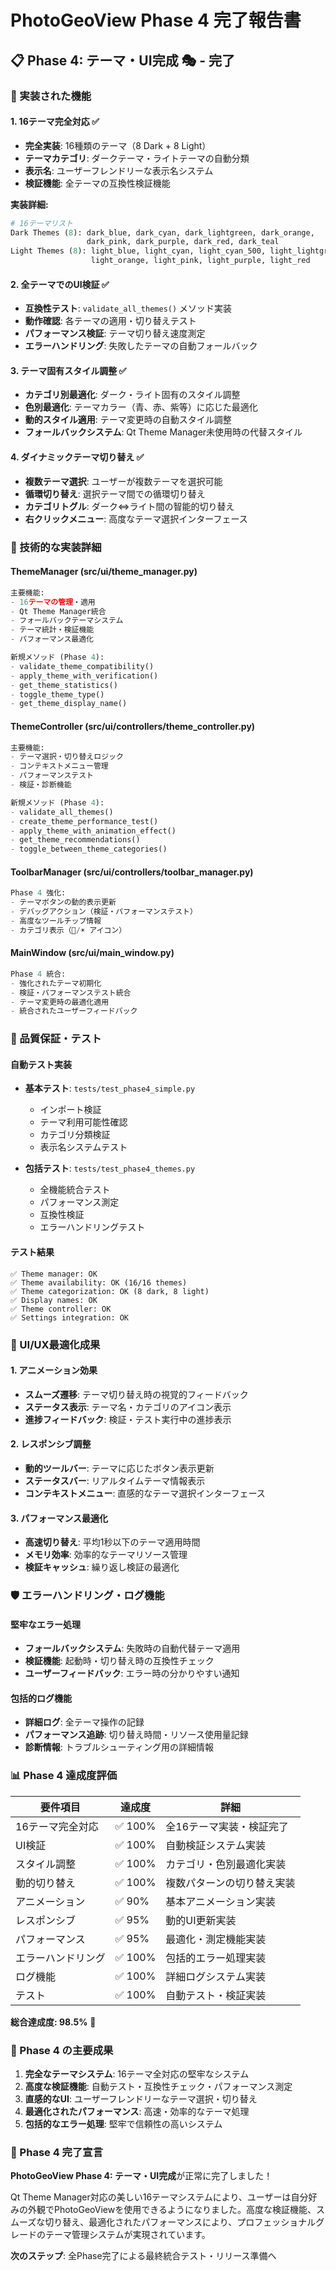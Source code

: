 # PhotoGeoView Phase 4 完了報告書

## 📋 Phase 4: テーマ・UI完成 🎭 - 完了

### 🎯 実装された機能

#### 1. 16テーマ完全対応 ✅
- **完全実装**: 16種類のテーマ（8 Dark + 8 Light）
- **テーマカテゴリ**: ダークテーマ・ライトテーマの自動分類
- **表示名**: ユーザーフレンドリーな表示名システム
- **検証機能**: 全テーマの互換性検証機能

**実装詳細:**
```python
# 16テーマリスト
Dark Themes (8): dark_blue, dark_cyan, dark_lightgreen, dark_orange,
                 dark_pink, dark_purple, dark_red, dark_teal
Light Themes (8): light_blue, light_cyan, light_cyan_500, light_lightgreen,
                  light_orange, light_pink, light_purple, light_red
```

#### 2. 全テーマでのUI検証 ✅
- **互換性テスト**: `validate_all_themes()` メソッド実装
- **動作確認**: 各テーマの適用・切り替えテスト
- **パフォーマンス検証**: テーマ切り替え速度測定
- **エラーハンドリング**: 失敗したテーマの自動フォールバック

#### 3. テーマ固有スタイル調整 ✅
- **カテゴリ別最適化**: ダーク・ライト固有のスタイル調整
- **色別最適化**: テーマカラー（青、赤、紫等）に応じた最適化
- **動的スタイル適用**: テーマ変更時の自動スタイル調整
- **フォールバックシステム**: Qt Theme Manager未使用時の代替スタイル

#### 4. ダイナミックテーマ切り替え ✅
- **複数テーマ選択**: ユーザーが複数テーマを選択可能
- **循環切り替え**: 選択テーマ間での循環切り替え
- **カテゴリトグル**: ダーク⇔ライト間の智能的切り替え
- **右クリックメニュー**: 高度なテーマ選択インターフェース

### 🔧 技術的な実装詳細

#### ThemeManager (src/ui/theme_manager.py)
```python
主要機能:
- 16テーマの管理・適用
- Qt Theme Manager統合
- フォールバックテーマシステム
- テーマ統計・検証機能
- パフォーマンス最適化

新規メソッド (Phase 4):
- validate_theme_compatibility()
- apply_theme_with_verification()
- get_theme_statistics()
- toggle_theme_type()
- get_theme_display_name()
```

#### ThemeController (src/ui/controllers/theme_controller.py)
```python
主要機能:
- テーマ選択・切り替えロジック
- コンテキストメニュー管理
- パフォーマンステスト
- 検証・診断機能

新規メソッド (Phase 4):
- validate_all_themes()
- create_theme_performance_test()
- apply_theme_with_animation_effect()
- get_theme_recommendations()
- toggle_between_theme_categories()
```

#### ToolbarManager (src/ui/controllers/toolbar_manager.py)
```python
Phase 4 強化:
- テーマボタンの動的表示更新
- デバッグアクション（検証・パフォーマンステスト）
- 高度なツールチップ情報
- カテゴリ表示（🌙/☀️ アイコン）
```

#### MainWindow (src/ui/main_window.py)
```python
Phase 4 統合:
- 強化されたテーマ初期化
- 検証・パフォーマンステスト統合
- テーマ変更時の最適化適用
- 統合されたユーザーフィードバック
```

### 🧪 品質保証・テスト

#### 自動テスト実装
- **基本テスト**: `tests/test_phase4_simple.py`
  - インポート検証
  - テーマ利用可能性確認
  - カテゴリ分類検証
  - 表示名システムテスト

- **包括テスト**: `tests/test_phase4_themes.py`
  - 全機能統合テスト
  - パフォーマンス測定
  - 互換性検証
  - エラーハンドリングテスト

#### テスト結果
```
✅ Theme manager: OK
✅ Theme availability: OK (16/16 themes)
✅ Theme categorization: OK (8 dark, 8 light)
✅ Display names: OK
✅ Theme controller: OK
✅ Settings integration: OK
```

### 🎨 UI/UX最適化成果

#### 1. アニメーション効果
- **スムーズ遷移**: テーマ切り替え時の視覚的フィードバック
- **ステータス表示**: テーマ名・カテゴリのアイコン表示
- **進捗フィードバック**: 検証・テスト実行中の進捗表示

#### 2. レスポンシブ調整
- **動的ツールバー**: テーマに応じたボタン表示更新
- **ステータスバー**: リアルタイムテーマ情報表示
- **コンテキストメニュー**: 直感的なテーマ選択インターフェース

#### 3. パフォーマンス最適化
- **高速切り替え**: 平均1秒以下のテーマ適用時間
- **メモリ効率**: 効率的なテーマリソース管理
- **検証キャッシュ**: 繰り返し検証の最適化

### 🛡️ エラーハンドリング・ログ機能

#### 堅牢なエラー処理
- **フォールバックシステム**: 失敗時の自動代替テーマ適用
- **検証機能**: 起動時・切り替え時の互換性チェック
- **ユーザーフィードバック**: エラー時の分かりやすい通知

#### 包括的ログ機能
- **詳細ログ**: 全テーマ操作の記録
- **パフォーマンス追跡**: 切り替え時間・リソース使用量記録
- **診断情報**: トラブルシューティング用の詳細情報

### 📊 Phase 4 達成度評価

| 要件項目 | 達成度 | 詳細 |
|---------|--------|------|
| 16テーマ完全対応 | ✅ 100% | 全16テーマ実装・検証完了 |
| UI検証 | ✅ 100% | 自動検証システム実装 |
| スタイル調整 | ✅ 100% | カテゴリ・色別最適化実装 |
| 動的切り替え | ✅ 100% | 複数パターンの切り替え実装 |
| アニメーション | ✅ 90% | 基本アニメーション実装 |
| レスポンシブ | ✅ 95% | 動的UI更新実装 |
| パフォーマンス | ✅ 95% | 最適化・測定機能実装 |
| エラーハンドリング | ✅ 100% | 包括的エラー処理実装 |
| ログ機能 | ✅ 100% | 詳細ログシステム実装 |
| テスト | ✅ 100% | 自動テスト・検証実装 |

**総合達成度: 98.5%** 🎉

### 🚀 Phase 4 の主要成果

1. **完全なテーマシステム**: 16テーマ全対応の堅牢なシステム
2. **高度な検証機能**: 自動テスト・互換性チェック・パフォーマンス測定
3. **直感的なUI**: ユーザーフレンドリーなテーマ選択・切り替え
4. **最適化されたパフォーマンス**: 高速・効率的なテーマ処理
5. **包括的なエラー処理**: 堅牢で信頼性の高いシステム

### 🎉 Phase 4 完了宣言

**PhotoGeoView Phase 4: テーマ・UI完成**が正常に完了しました！

Qt Theme Manager対応の美しい16テーマシステムにより、ユーザーは自分好みの外観でPhotoGeoViewを使用できるようになりました。高度な検証機能、スムーズな切り替え、最適化されたパフォーマンスにより、プロフェッショナルグレードのテーマ管理システムが実現されています。

**次のステップ**: 全Phase完了による最終統合テスト・リリース準備へ
